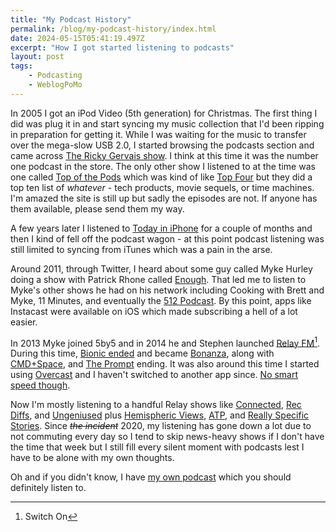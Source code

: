 ```yaml
---
title: "My Podcast History"
permalink: /blog/my-podcast-history/index.html
date: 2024-05-15T05:41:19.497Z
excerpt: "How I got started listening to podcasts"
layout: post
tags:
    - Podcasting
    - WeblogPoMo
---
```


In 2005 I got an iPod Video (5th generation) for Christmas. The first thing I did was plug it in and start syncing my music collection that I'd been ripping in preparation for getting it. While I was waiting for the music to transfer over the mega-slow USB 2.0, I started browsing the podcasts section and came across [The Ricky Gervais show](https://en.wikipedia.org/wiki/The_Ricky_Gervais_Show). I think at this time it was the number one podcast in the store. The only other show I listened to at the time was one called [Top of the Pods](http://www.topofthepods.co.uk) which was kind of like [Top Four](https://www.relay.fm/topfour/) but they did a top ten list of _whatever_ - tech products, movie sequels, or time machines. I'm amazed the site is still up but sadly the episodes are not. If anyone has them available, please send them my way.

A few years later I listened to [Today in iPhone](https://tii.libsyn.com) for a couple of months and then I kind of fell off the podcast wagon - at this point podcast listening was still limited to syncing from iTunes which was a pain in the arse.

Around 2011, through Twitter, I heard about some guy called Myke Hurley doing a show with Patrick Rhone called [Enough](http://notquiteenough.com). That led me to listen to Myke's other shows he had on his network including Cooking with Brett and Myke, 11 Minutes, and eventually the [512 Podcast](https://512pixels.net/2012/02/512-podcast-launch/). By this point, apps like Instacast were available on iOS which made subscribing a hell of a lot easier.

In 2013 Myke joined 5by5 and in 2014 he and Stephen launched [Relay FM](https://www.relay.fm)[^1]. During this time, [Bionic ended](https://www.relay.fm/bionic) and became [Bonanza](https://www.relay.fm/bonanza), along with [CMD+Space](https://www.relay.fm/cmdspace), and [The Prompt](https://www.relay.fm/prompt) ending. It was also around this time I started using [Overcast](https://overcast.fm) and I haven't switched to another app since. [No smart speed though](https://rknight.me/blog/smart-speed-broke-my-brain/).

Now I'm mostly listening to a handful Relay shows like [Connected](https://relay.fm/connected), [Rec Diffs](https://www.relay.fm/rd), and [Ungeniused](https://www.relay.fm/ungeniused) plus  [Hemispheric Views](https://hemisphericviews.com), [ATP](https://atp.fm), and [Really Specific Stories](https://www.rsspod.net). Since ~~_the incident_~~ 2020, my listening has gone down a lot due to not commuting every day so I tend to skip news-heavy shows if I don't have the time that week but I still fill every silent moment with podcasts lest I have to be alone with my own thoughts.

Oh and if you didn't know, I have [my own podcast](https://macstories.net/ruminate) which you should definitely listen to.

[^1]: Switch On